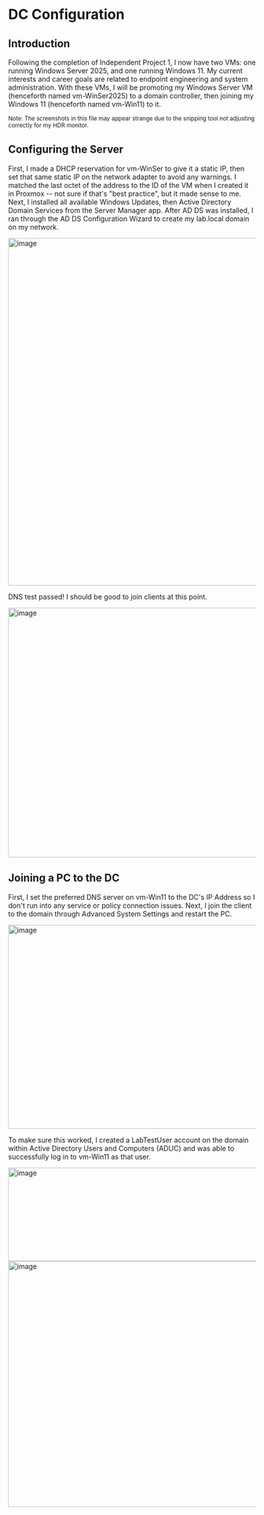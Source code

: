 # **DC Configuration**

## **Introduction**
Following the completion of Independent Project 1, I now have two VMs: one running Windows Server 2025, and one running Windows 11. My current interests and career goals are related to endpoint engineering and system administration. With these VMs, I will be promoting my Windows Server VM (henceforth named vm-WinSer2025) to a domain controller, then joining my Windows 11 (henceforth named vm-Win11) to it.

<sub>Note: The screenshots in this file may appear strange due to the snipping tool not adjusting correctly for my HDR monitor.</sub>

## **Configuring the Server**
First, I made a DHCP reservation for vm-WinSer to give it a static IP, then set that same static IP on the network adapter to avoid any warnings. I matched the last octet of the address to the ID of the VM when I created it in Proxmox -- not sure if that's "best practice", but it made sense to me.
Next, I installed all available Windows Updates, then Active Directory Domain Services from the Server Manager app. After AD DS was installed, I ran through the AD DS Configuration Wizard to create my lab.local domain on my network.

<img width="1138" height="707" alt="image" src="https://github.com/user-attachments/assets/bfdcf98d-8782-4267-8c79-ff2897c94fd4" />

DNS test passed! I should be good to join clients at this point.

<img width="628" height="508" alt="image" src="https://github.com/user-attachments/assets/f08ab58e-5a70-4c75-bc46-2243dc885efd" />

## **Joining a PC to the DC**
First, I set the preferred DNS server on vm-Win11 to the DC's IP Address so I don't run into any service or policy connection issues. Next, I join the client to the domain through Advanced System Settings and restart the PC.

<img width="577" height="415" alt="image" src="https://github.com/user-attachments/assets/aec3692f-e53f-4cd8-9e93-5a51fbad8b27" />

To make sure this worked, I created a LabTestUser account on the domain within Active Directory Users and Computers (ADUC) and was able to successfully log in to vm-Win11 as that user.

<img width="527" height="190" alt="image" src="https://github.com/user-attachments/assets/c634061c-6efd-4425-b8a2-c413c0d1840d" />

<img width="906" height="500" alt="image" src="https://github.com/user-attachments/assets/8a168947-44b9-4858-b24b-041b50ac5e0b" />
